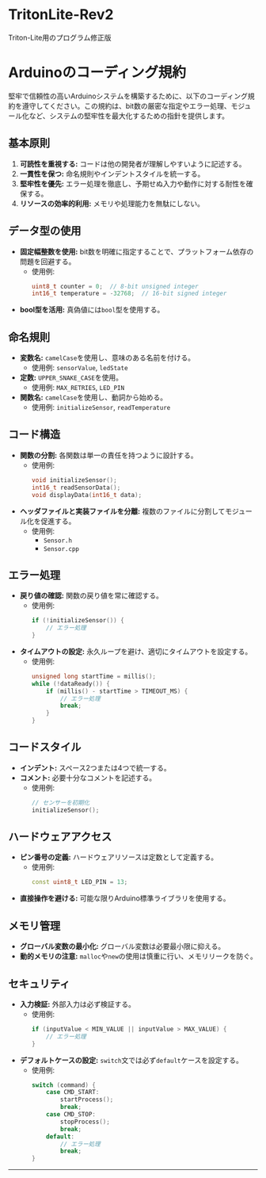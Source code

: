 # TritonLite-Rev2
Triton-Lite用のプログラム修正版


# Arduinoのコーディング規約

堅牢で信頼性の高いArduinoシステムを構築するために、以下のコーディング規約を遵守してください。この規約は、bit数の厳密な指定やエラー処理、モジュール化など、システムの堅牢性を最大化するための指針を提供します。

## 基本原則
1. **可読性を重視する:** コードは他の開発者が理解しやすいように記述する。
2. **一貫性を保つ:** 命名規則やインデントスタイルを統一する。
3. **堅牢性を優先:** エラー処理を徹底し、予期せぬ入力や動作に対する耐性を確保する。
4. **リソースの効率的利用:** メモリや処理能力を無駄にしない。

## データ型の使用
- **固定幅整数を使用:** bit数を明確に指定することで、プラットフォーム依存の問題を回避する。
  - 使用例:
    ```cpp
    uint8_t counter = 0;  // 8-bit unsigned integer
    int16_t temperature = -32768;  // 16-bit signed integer
    ```
- **bool型を活用:** 真偽値には`bool`型を使用する。

## 命名規則
- **変数名:** `camelCase`を使用し、意味のある名前を付ける。
  - 使用例: `sensorValue`, `ledState`
- **定数:** `UPPER_SNAKE_CASE`を使用。
  - 使用例: `MAX_RETRIES`, `LED_PIN`
- **関数名:** `camelCase`を使用し、動詞から始める。
  - 使用例: `initializeSensor`, `readTemperature`

## コード構造
- **関数の分割:** 各関数は単一の責任を持つように設計する。
  - 使用例:
    ```cpp
    void initializeSensor();
    int16_t readSensorData();
    void displayData(int16_t data);
    ```
- **ヘッダファイルと実装ファイルを分離:** 複数のファイルに分割してモジュール化を促進する。
  - 使用例:
    - `Sensor.h`
    - `Sensor.cpp`

## エラー処理
- **戻り値の確認:** 関数の戻り値を常に確認する。
  - 使用例:
    ```cpp
    if (!initializeSensor()) {
        // エラー処理
    }
    ```
- **タイムアウトの設定:** 永久ループを避け、適切にタイムアウトを設定する。
  - 使用例:
    ```cpp
    unsigned long startTime = millis();
    while (!dataReady()) {
        if (millis() - startTime > TIMEOUT_MS) {
            // エラー処理
            break;
        }
    }
    ```

## コードスタイル
- **インデント:** スペース2つまたは4つで統一する。
- **コメント:** 必要十分なコメントを記述する。
  - 使用例:
    ```cpp
    // センサーを初期化
    initializeSensor();
    ```

## ハードウェアアクセス
- **ピン番号の定義:** ハードウェアリソースは定数として定義する。
  - 使用例:
    ```cpp
    const uint8_t LED_PIN = 13;
    ```
- **直接操作を避ける:** 可能な限りArduino標準ライブラリを使用する。

## メモリ管理
- **グローバル変数の最小化:** グローバル変数は必要最小限に抑える。
- **動的メモリの注意:** `malloc`や`new`の使用は慎重に行い、メモリリークを防ぐ。

## セキュリティ
- **入力検証:** 外部入力は必ず検証する。
  - 使用例:
    ```cpp
    if (inputValue < MIN_VALUE || inputValue > MAX_VALUE) {
        // エラー処理
    }
    ```
- **デフォルトケースの設定:** `switch`文では必ず`default`ケースを設定する。
  - 使用例:
    ```cpp
    switch (command) {
        case CMD_START:
            startProcess();
            break;
        case CMD_STOP:
            stopProcess();
            break;
        default:
            // エラー処理
            break;
    }
    ```

---